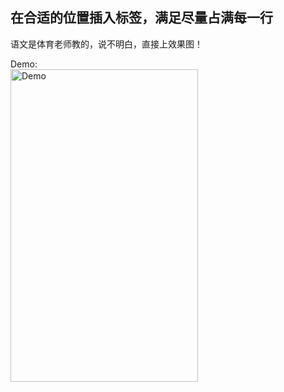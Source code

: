 ## 在合适的位置插入标签，满足尽量占满每一行

语文是体育老师教的，说不明白，直接上效果图！

Demo:  
<img src="https://github.com/MaxIsComing/AutoInsert/master/demonstrate.gif" width = "300" height = "500" alt="Demo" align=center />
